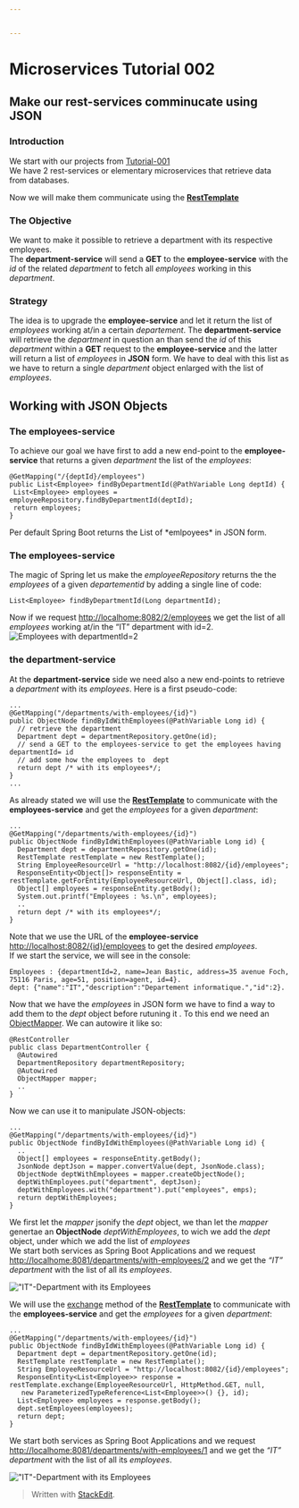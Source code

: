 ```yaml
---


---
```


<h1 id="microservices-tutorial-002">Microservices Tutorial 002</h1>
<h2 id="make-our-rest-services-comminucate-using-json">Make our rest-services comminucate using JSON</h2>
<h3 id="introduction">Introduction</h3>
<p>We start with our projects from <a href="https://github.com/Meziano/tutorial-001">Tutorial-001</a><br>
We have 2 rest-services or elementary microservices that retrieve data from databases.</p>
<p>Now we will make them communicate using the <a href="https://docs.spring.io/spring-framework/docs/current/javadoc-api/org/springframework/web/client/RestTemplate.html"><strong>RestTemplate</strong></a></p>
<h3 id="the-objective">The Objective</h3>
<p>We want to make it possible to retrieve a department with its respective employees.<br>
The <strong>department-service</strong> will send a <strong>GET</strong> to the <strong>employee-service</strong> with the <em>id</em> of the related <em>department</em> to fetch all <em>employees</em> working in this <em>department</em>.</p>
<h3 id="strategy">Strategy</h3>
<p>The idea is to upgrade the <strong>employee-service</strong> and let it return the list of <em>employees</em> working at/in a certain <em>departement</em>. The <strong>department-service</strong> will retrieve the <em>department</em> in question an than send the <em>id</em> of this <em>department</em> within a <strong>GET</strong> request to the <strong>employee-service</strong> and the latter  will return a list of <em>employees</em> in <strong>JSON</strong> form. We have to deal with this list as we have to return a single <em>department</em> object enlarged with the list of <em>employees</em>.</p>
<h2 id="working-with--json-objects">Working with  JSON Objects</h2>
<h3 id="the-employees-service">The employees-service</h3>
<p>To achieve our goal we have first to add a new end-point to the <strong>employee-service</strong> that returns a given <em>department</em> the list of the <em>employees</em>:</p>
<pre><code>@GetMapping("/{deptId}/employees")
public List&lt;Employee&gt; findByDepartmentId(@PathVariable Long deptId) {
 List&lt;Employee&gt; employees = employeeRepository.findByDepartmentId(deptId); 
 return employees;
}
</code></pre>
<p>Per default Spring Boot returns the List of *emlpoyees* in JSON form.</p>
<h3 id="the-employees-service">The employees-service</h3>
<p>The magic of Spring let us make the <em>employeeRepository</em> returns the the <em>employees</em> of a given <em>departementid</em> by adding a single line of code:</p>
<pre><code>List&lt;Employee&gt; findByDepartmentId(Long departmentId);
</code></pre>
<p>Now if we request <a href="http://localhome:8082/2/employees">http://localhome:8082/2/employees</a> we get the list of all <em>employees</em> working at/in the “IT” department with id=2.<br>
<img src="images/findEmployeesByDepartmentId.png?raw=true" alt="Employees with departmentId=2"></p>
<h3 id="the-department-service">the department-service</h3>
<p>At the <strong>department-service</strong> side we need also a new end-points to retrieve a <em>department</em> with its <em>employees</em>. Here is a first pseudo-code:</p>
<pre><code>...
@GetMapping("/departments/with-employees/{id}")
public ObjectNode findByIdWithEmployees(@PathVariable Long id) {
  // retrieve the department
  Department dept = departmentRepository.getOne(id);
  // send a GET to the employees-service to get the employees having departmentId= id 
  // add some how the employees to  dept 
  return dept /* with its employees*/;
}
...
</code></pre>
<p>As already stated we will use the <a href="https://docs.spring.io/spring-framework/docs/current/javadoc-api/org/springframework/web/client/RestTemplate.html"><strong>RestTemplate</strong></a> to communicate with the <strong>employees-service</strong> and get the <em>employees</em> for a given <em>department</em>:</p>
<pre><code>...
@GetMapping("/departments/with-employees/{id}")
public ObjectNode findByIdWithEmployees(@PathVariable Long id) {
  Department dept = departmentRepository.getOne(id);
  RestTemplate restTemplate = new RestTemplate();
  String EmployeeResourceUrl = "http://localhost:8082/{id}/employees";
  ResponseEntity&lt;Object[]&gt; responseEntity = restTemplate.getForEntity(EmployeeResourceUrl, Object[].class, id);
  Object[] employees = responseEntity.getBody();
  System.out.printf("Employees : %s.\n", employees);
  ..
  return dept /* with its employees*/;
}
</code></pre>
<p>Note that we use the URL  of the <strong>employee-service</strong> <a href="http://localhost:8082/%7Bid%7D/employees">http://localhost:8082/{id}/employees</a> to get the desired <em>employees</em>.<br>
If we start the service, we will see in the console:</p>
<pre><code>Employees : {departmentId=2, name=Jean Bastic, address=35 avenue Foch, 75116 Paris, age=51, position=agent, id=4}.
dept: {"name":"IT","description":"Departement informatique.","id":2}.
</code></pre>
<p>Now that we have the <em>employees</em> in JSON form we have to find a way to add them to the <em>dept</em> object before rutuning it . To this end we need an <a href="https://static.javadoc.io/com.fasterxml.jackson.core/jackson-databind/2.9.7/com/fasterxml/jackson/databind/ObjectMapper.html">ObjectMapper</a>.  We can autowire it like so:</p>
<pre><code>@RestController
public class DepartmentController {
  @Autowired
  DepartmentRepository departmentRepository;
  @Autowired
  ObjectMapper mapper; 
  ..
}
</code></pre>
<p>Now we can use it to manipulate JSON-objects:</p>
<pre><code>...
@GetMapping("/departments/with-employees/{id}")
public ObjectNode findByIdWithEmployees(@PathVariable Long id) {
  ..
  Object[] employees = responseEntity.getBody();
  JsonNode deptJson = mapper.convertValue(dept, JsonNode.class);
  ObjectNode deptWithEmployees = mapper.createObjectNode();
  deptWithEmployees.put("department", deptJson);
  deptWithEmployees.with("department").put("employees", emps);
  return deptWithEmployees;
}
</code></pre>
<p>We first let the <em>mapper</em> jsonify the <em>dept</em> object, we than let the <em>mapper</em> genertae an <strong>ObjectNode</strong> <em>deptWithEmployees</em>, to wich we add the <em>dept</em> object, under which we add the list of <em>employees</em><br>
We start both services as Spring Boot Applications and we request <a href="http://localhome:8081/departments/with-employees/2">http://localhome:8081/departments/with-employees/2</a> and we get the <em>“IT” department</em> with the list of all its <em>employees</em>.</p>
<p><img src="images/departmentWithEmployees.png?raw=true" alt="&quot;IT&quot;-Department with its Employees"></p>
<p>We will use the <a href="https://docs.spring.io/spring-framework/docs/current/javadoc-api/org/springframework/web/client/RestTemplate.html#exchange-java.lang.String-org.springframework.http.HttpMethod-org.springframework.http.HttpEntity-org.springframework.core.ParameterizedTypeReference-java.util.Map-">exchange</a> method of the <a href="https://docs.spring.io/spring-framework/docs/current/javadoc-api/org/springframework/web/client/RestTemplate.html"><strong>RestTemplate</strong></a> to communicate with the <strong>employees-service</strong> and get the <em>employees</em> for a given <em>department</em>:</p>
<pre><code>...
@GetMapping("/departments/with-employees/{id}")
public ObjectNode findByIdWithEmployees(@PathVariable Long id) {
  Department dept = departmentRepository.getOne(id);
  RestTemplate restTemplate = new RestTemplate();
  String EmployeeResourceUrl = "http://localhost:8082/{id}/employees";
  ResponseEntity&lt;List&lt;Employee&gt;&gt; response = restTemplate.exchange(EmployeeResourceUrl, HttpMethod.GET, null,
   new ParameterizedTypeReference&lt;List&lt;Employee&gt;&gt;() {}, id);
  List&lt;Employee&gt; employees = response.getBody();	
  dept.setEmployees(employees);
  return dept;
}
</code></pre>
<p>We start both services as Spring Boot Applications and we request <a href="http://localhome:8081/departments/with-employees/1">http://localhome:8081/departments/with-employees/1</a> and we get the <em>“IT” department</em> with the list of all its <em>employees</em>.</p>
<p><img src="images/departmentWithEmployees.png?raw=true" alt="&quot;IT&quot;-Department with its Employees"></p>
<blockquote>
<p>Written with <a href="https://stackedit.io/">StackEdit</a>.</p>
</blockquote>

<!--stackedit_data:
eyJoaXN0b3J5IjpbLTIzNTM0ODM2LDE1MDkxMDI3ODJdfQ==
-->